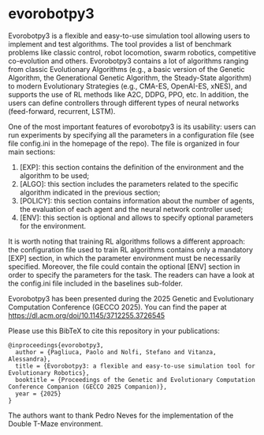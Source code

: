 # evorobotpy3
Evorobotpy3 is a flexible and easy-to-use simulation tool allowing users to implement and test algorithms. The tool provides a list of benchmark problems like classic control, robot locomotion, swarm robotics, competitive co-evolution and others. Evorobotpy3 contains a lot of algorithms ranging from classic Evolutionary Algorithms (e.g., a basic version of the Genetic Algorithm, the Generational Genetic Algorithm, the Steady-State algorithm) to modern Evolutionary Strategies (e.g., CMA-ES, OpenAI-ES, xNES), and supports the use of RL methods like A2C, DDPG, PPO, etc. In addition, the users can define controllers through different types of neural networks (feed-forward, recurrent, LSTM).

One of the most important features of evorobotpy3 is its usability: users can run experiments by specifying all the parameters in a configuration file (see file config.ini in the homepage of the repo). The file is organized in four main sections:

1) [EXP]: this section contains the definition of the environment and the algorithm to be used;
2) [ALGO]: this section includes the parameters related to the specific algorithm indicated in the previous section;
3) [POLICY]: this section contains information about the number of agents, the evaluation of each agent and the neural network controller used;
4) [ENV]: this section is optional and allows to specify optional parameters for the environment.

It is worth noting that training RL algorithms follows a different approach: the configuration file used to train RL algorithms contains only a mandatory [EXP] section, in which the parameter environment must be necessarily specified. Moreover, the file could contain the optional [ENV] section in order to specify the parameters for the task. The readers can have a look at the config.ini file included in the baselines sub-folder. 

Evorobotpy3 has been presented during the 2025 Genetic and Evolutionary Computation Conference (GECCO 2025). You can find the paper at https://dl.acm.org/doi/10.1145/3712255.3726545

Please use this BibTeX to cite this repository in your publications:
```
@inproceedings{evorobotpy3,
  author = {Pagliuca, Paolo and Nolfi, Stefano and Vitanza, Alessandra},
  title = {Evorobotpy3: a flexible and easy-to-use simulation tool for Evolutionary Robotics},
  booktitle = {Proceedings of the Genetic and Evolutionary Computation Conference Companion (GECCO 2025 Companion)},
  year = {2025}
}
```

The authors want to thank Pedro Neves for the implementation of the Double T-Maze environment.
